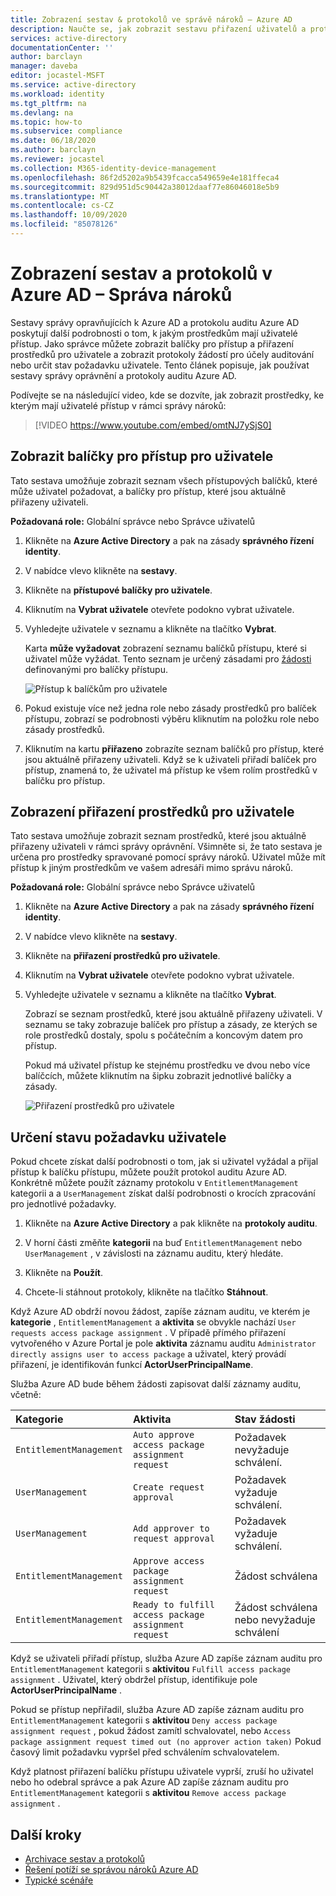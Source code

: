 ```yaml
---
title: Zobrazení sestav & protokolů ve správě nároků – Azure AD
description: Naučte se, jak zobrazit sestavu přiřazení uživatelů a protokoly auditu v Azure Active Directory správu nároků.
services: active-directory
documentationCenter: ''
author: barclayn
manager: daveba
editor: jocastel-MSFT
ms.service: active-directory
ms.workload: identity
ms.tgt_pltfrm: na
ms.devlang: na
ms.topic: how-to
ms.subservice: compliance
ms.date: 06/18/2020
ms.author: barclayn
ms.reviewer: jocastel
ms.collection: M365-identity-device-management
ms.openlocfilehash: 86f2d5202a9b5439fcacca549659e4e181ffeca4
ms.sourcegitcommit: 829d951d5c90442a38012daaf77e86046018e5b9
ms.translationtype: MT
ms.contentlocale: cs-CZ
ms.lasthandoff: 10/09/2020
ms.locfileid: "85078126"
---
```

# <a name="view-reports-and-logs-in-azure-ad-entitlement-management"></a>Zobrazení sestav a protokolů v Azure AD – Správa nároků

Sestavy správy opravňujících k Azure AD a protokolu auditu Azure AD poskytují další podrobnosti o tom, k jakým prostředkům mají uživatelé přístup. Jako správce můžete zobrazit balíčky pro přístup a přiřazení prostředků pro uživatele a zobrazit protokoly žádostí pro účely auditování nebo určit stav požadavku uživatele. Tento článek popisuje, jak používat sestavy správy oprávnění a protokoly auditu Azure AD.

Podívejte se na následující video, kde se dozvíte, jak zobrazit prostředky, ke kterým mají uživatelé přístup v rámci správy nároků:

>[!VIDEO https://www.youtube.com/embed/omtNJ7ySjS0]

## <a name="view-access-packages-for-a-user"></a>Zobrazit balíčky pro přístup pro uživatele

Tato sestava umožňuje zobrazit seznam všech přístupových balíčků, které může uživatel požadovat, a balíčky pro přístup, které jsou aktuálně přiřazeny uživateli.

**Požadovaná role:** Globální správce nebo Správce uživatelů

1. Klikněte na **Azure Active Directory** a pak na zásady **správného řízení identity**.

1. V nabídce vlevo klikněte na **sestavy**.

1. Klikněte na **přístupové balíčky pro uživatele**.

1. Kliknutím na **Vybrat uživatele** otevřete podokno vybrat uživatele.

1. Vyhledejte uživatele v seznamu a klikněte na tlačítko **Vybrat**.

    Karta **může vyžadovat** zobrazení seznamu balíčků přístupu, které si uživatel může vyžádat. Tento seznam je určený zásadami pro [žádosti](entitlement-management-access-package-request-policy.md#for-users-in-your-directory) definovanými pro balíčky přístupu. 

    ![Přístup k balíčkům pro uživatele](./media/entitlement-management-reports/access-packages-report.png)

1. Pokud existuje více než jedna role nebo zásady prostředků pro balíček přístupu, zobrazí se podrobnosti výběru kliknutím na položku role nebo zásady prostředků.

1. Kliknutím na kartu **přiřazeno** zobrazíte seznam balíčků pro přístup, které jsou aktuálně přiřazeny uživateli. Když se k uživateli přiřadí balíček pro přístup, znamená to, že uživatel má přístup ke všem rolím prostředků v balíčku pro přístup.

## <a name="view-resource-assignments-for-a-user"></a>Zobrazení přiřazení prostředků pro uživatele

Tato sestava umožňuje zobrazit seznam prostředků, které jsou aktuálně přiřazeny uživateli v rámci správy oprávnění. Všimněte si, že tato sestava je určena pro prostředky spravované pomocí správy nároků. Uživatel může mít přístup k jiným prostředkům ve vašem adresáři mimo správu nároků.

**Požadovaná role:** Globální správce nebo Správce uživatelů

1. Klikněte na **Azure Active Directory** a pak na zásady **správného řízení identity**.

1. V nabídce vlevo klikněte na **sestavy**.

1. Klikněte na **přiřazení prostředků pro uživatele**.

1. Kliknutím na **Vybrat uživatele** otevřete podokno vybrat uživatele.

1. Vyhledejte uživatele v seznamu a klikněte na tlačítko **Vybrat**.

    Zobrazí se seznam prostředků, které jsou aktuálně přiřazeny uživateli. V seznamu se taky zobrazuje balíček pro přístup a zásady, ze kterých se role prostředků dostaly, spolu s počátečním a koncovým datem pro přístup.
    
    Pokud má uživatel přístup ke stejnému prostředku ve dvou nebo více balíčcích, můžete kliknutím na šipku zobrazit jednotlivé balíčky a zásady.

    ![Přiřazení prostředků pro uživatele](./media/entitlement-management-reports/resource-assignments-report.png)

## <a name="determine-the-status-of-a-users-request"></a>Určení stavu požadavku uživatele

Pokud chcete získat další podrobnosti o tom, jak si uživatel vyžádal a přijal přístup k balíčku přístupu, můžete použít protokol auditu Azure AD. Konkrétně můžete použít záznamy protokolu v `EntitlementManagement` kategorii a a `UserManagement` získat další podrobnosti o krocích zpracování pro jednotlivé požadavky.  

1. Klikněte na **Azure Active Directory** a pak klikněte na **protokoly auditu**.

1. V horní části změňte **kategorii** na buď `EntitlementManagement` nebo `UserManagement` , v závislosti na záznamu auditu, který hledáte.  

1. Klikněte na **Použít**.

1. Chcete-li stáhnout protokoly, klikněte na tlačítko **Stáhnout**.

Když Azure AD obdrží novou žádost, zapíše záznam auditu, ve kterém je **kategorie** , `EntitlementManagement` a **aktivita** se obvykle nachází `User requests access package assignment` .  V případě přímého přiřazení vytvořeného v Azure Portal je pole **aktivita** záznamu auditu `Administrator directly assigns user to access package` a uživatel, který provádí přiřazení, je identifikován funkcí **ActorUserPrincipalName**.

Služba Azure AD bude během žádosti zapisovat další záznamy auditu, včetně:

| Kategorie | Aktivita | Stav žádosti |
| :---- | :------------ | :------------ |
| `EntitlementManagement` | `Auto approve access package assignment request` | Požadavek nevyžaduje schválení. |
| `UserManagement` | `Create request approval` | Požadavek vyžaduje schválení. |
| `UserManagement` | `Add approver to request approval` | Požadavek vyžaduje schválení. |
| `EntitlementManagement` | `Approve access package assignment request` | Žádost schválena |
| `EntitlementManagement` | `Ready to fulfill access package assignment request` |Žádost schválena nebo nevyžaduje schválení |

Když se uživateli přiřadí přístup, služba Azure AD zapíše záznam auditu pro `EntitlementManagement` kategorii s **aktivitou** `Fulfill access package assignment` .  Uživatel, který obdržel přístup, identifikuje pole **ActorUserPrincipalName** .

Pokud se přístup nepřiřadil, služba Azure AD zapíše záznam auditu pro `EntitlementManagement` kategorii s **aktivitou** `Deny access package assignment request` , pokud žádost zamítl schvalovatel, nebo `Access package assignment request timed out (no approver action taken)` Pokud časový limit požadavku vypršel před schválením schvalovatelem.

Když platnost přiřazení balíčku přístupu uživatele vyprší, zruší ho uživatel nebo ho odebral správce a pak Azure AD zapíše záznam auditu pro `EntitlementManagement` kategorii s **aktivitou** `Remove access package assignment` .

## <a name="next-steps"></a>Další kroky

- [Archivace sestav a protokolů](entitlement-management-logs-and-reporting.md)
- [Řešení potíží se správou nároků Azure AD](entitlement-management-troubleshoot.md)
- [Typické scénáře](entitlement-management-scenarios.md)
